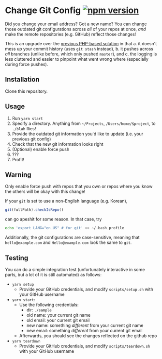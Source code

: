 # Change Git Config [![npm version](https://badge.fury.io/js/change-git-config.svg)](https://badge.fury.io/js/change-git-config)
Did you change your email address? Got a new name? You can change those outdated git configurations across *all* of 
your repos at once, *and* make the remote repositories (e.g. GitHub) reflect those changes!

This is an upgrade over the [previous PHP-based solution](https://github.com/JaneJeon/Change-Git-Name) in that a. it doesn't mess up your commit history (uses `git stash` instead), b. it pushes across *all* branches (unlike before, which only pushed `master`), and c. the logging is less cluttered and easier to pinpoint what went wrong where (especially during force pushes).

## Installation
Clone this repository.

## Usage
1. Run `yarn start`
2. Specify a directory. Anything from `~/Projects`, `/Users/home/$project`, to `./blah` flies!
3. Provide the outdated git information you'd like to update (i.e. your previous git config)
4. Check that the new git information looks right
5. (Optional) enable force push
6. ???
7. Profit!

## Warning
Only enable force push with repos that you own or repos where you know the others will be okay with this change!

If your `git` is set to use a non-English language (e.g. Korean), 
```js
git(fullPath).checkIsRepo()
```
can go apeshit for some reason. In that case, try
```bash
echo 'export LANG="en_US" # for git' >> ~/.bash_profile
```

Additionally, the git configurations are case-sensitive, meaning that `hello@example.com` and `Hello@example.com` 
look the same to `git`.

## Testing
You can do a simple integration test (unfortunately interactive in some parts, but a lot of it is still automated) as
 follows:
 - `yarn setup`
    - Provide your GitHub credentials, and modify `scripts/setup.sh` with your GitHub username
 - `yarn start`:
    - Use the following credentials:
        - dir: `./sample`
        - old name: your current git name
        - old email: your current git email
        - new name: something *different* from your current git name
        - new email: something *different* from your current git email
    - Afterwards, you should see the changes reflected on the github repo
 - `yarn teardown`
    - Provide your GitHub credentials, and modify `scripts/teardown.sh` with your GitHub username

